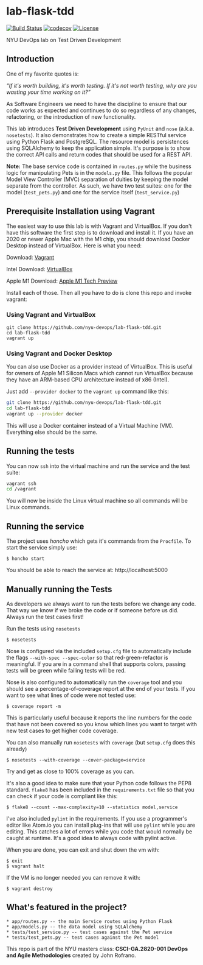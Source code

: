 # lab-flask-tdd

[![Build Status](https://travis-ci.org/nyu-devops/lab-flask-tdd.svg?branch=master)](https://travis-ci.org/nyu-devops/lab-flask-tdd)
[![codecov](https://codecov.io/gh/AmazingJinqi/lab-flask-tdd/branch/master/graph/badge.svg?token=NEG3HD6FEO)](https://codecov.io/gh/AmazingJinqi/lab-flask-tdd)
[![License](https://img.shields.io/badge/License-Apache%202.0-blue.svg)](https://opensource.org/licenses/Apache-2.0)

NYU DevOps lab on Test Driven Development

## Introduction

One of my favorite quotes is:

_“If it's worth building, it's worth testing.
If it's not worth testing, why are you wasting your time working on it?”_

As Software Engineers we need to have the discipline to ensure that our code works as expected and continues to do so regardless of any changes, refactoring, or the introduction of new functionality.

This lab introduces **Test Driven Development** using `PyUnit` and `nose` (a.k.a. `nosetests`). It also demonstrates how to create a simple RESTful service using Python Flask and PostgreSQL. The resource model is persistences using SQLAlchemy to keep the application simple. It's purpose is to show the correct API calls and return codes that should be used for a REST API.

**Note:** The base service code is contained in `routes.py` while the business logic for manipulating Pets is in the `models.py` file. This follows the popular Model View Controller (MVC) separation of duities by keeping the model separate from the controller. As such, we have two test suites: one for the model (`test_pets.py`) and one for the service itself (`test_service.py`)

## Prerequisite Installation using Vagrant

The easiest way to use this lab is with Vagrant and VirtualBox. If you don't have this software the first step is to download and install it. If you have an 2020 or newer Apple Mac with the M1 chip, you should download Docker Desktop instead of VirtualBox. Here is what you need:

Download: [Vagrant](https://www.vagrantup.com/)

Intel Download: [VirtualBox](https://www.virtualbox.org/)

Apple M1 Download: [Apple M1 Tech Preview](https://docs.docker.com/docker-for-mac/apple-m1/)

Install each of those. Then all you have to do is clone this repo and invoke vagrant:

### Using Vagrant and VirtualBox

```shell
git clone https://github.com/nyu-devops/lab-flask-tdd.git
cd lab-flask-tdd
vagrant up
```

### Using Vagrant and Docker Desktop

You can also use Docker as a provider instead of VirtualBox. This is useful for owners of Apple M1 Silicon Macs which cannot run VirtualBox because they have an ARM-based CPU  architecture instead of x86 (Intel).

Just add `--provider docker` to the `vagrant up` command like this:

```sh
git clone https://github.com/nyu-devops/lab-flask-tdd.git
cd lab-flask-tdd
vagrant up --provider docker
```

This will use a Docker container instead of a Virtual Machine (VM). Everything else should be the same.

## Running the tests

You can now `ssh` into the virtual machine and run the service and the test suite:

```sh
vagrant ssh
cd /vagrant
```

You will now be inside the Linux virtual machine so all commands will be Linux commands.

## Running the service

The project uses *honcho* which gets it's commands from the `Procfile`. To start the service simply use:

```shell
$ honcho start
```

You should be able to reach the service at: http://localhost:5000

## Manually running the Tests

As developers we always want to run the tests before we change any code. That way we know if we broke the code or if someone before us did. Always run the test cases first!

Run the tests using `nosetests`

```shell
$ nosetests
```

Nose is configured via the included `setup.cfg` file to automatically include the flags `--with-spec --spec-color` so that red-green-refactor is meaningful. If you are in a command shell that supports colors, passing tests will be green while failing tests will be red.

Nose is also configured to automatically run the `coverage` tool and you should see a percentage-of-coverage report at the end of your tests. If you want to see what lines of code were not tested use:

```shell
$ coverage report -m
```

This is particularly useful because it reports the line numbers for the code that have not been covered so you know which lines you want to target with new test cases to get higher code coverage.

You can also manually run `nosetests` with `coverage` (but `setup.cfg` does this already)

```shell
$ nosetests --with-coverage --cover-package=service
```

Try and get as close to 100% coverage as you can.

It's also a good idea to make sure that your Python code follows the PEP8 standard. `flake8` has been included in the `requirements.txt` file so that you can check if your code is compliant like this:

```shell
$ flake8 --count --max-complexity=10 --statistics model,service
```

I've also included `pylint` in the requirements. If you use a programmer's editor like Atom.io you can install plug-ins that will use `pylint` while you are editing. This catches a lot of errors while you code that would normally be caught at runtime. It's a good idea to always code with pylint active.

When you are done, you can exit and shut down the vm with:

```shell
$ exit
$ vagrant halt
```

If the VM is no longer needed you can remove it with:

```shell
$ vagrant destroy
```

## What's featured in the project?

    * app/routes.py -- the main Service routes using Python Flask
    * app/models.py -- the data model using SQLAlchemy
    * tests/test_service.py -- test cases against the Pet service
    * tests/test_pets.py -- test cases against the Pet model

This repo is part of the NYU masters class: **CSCI-GA.2820-001 DevOps and Agile Methodologies** created by John Rofrano.
